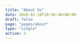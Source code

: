 ```yaml
---
title: "About Us"
date: 2020-02-10T18:56:48+08:00
draft: false
page: "pages/about"
type: "single"
active: 1
---
```


